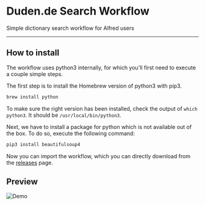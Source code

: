 # Duden.de Search Workflow
Simple dictionary search workflow for Alfred users
____________________
## How to install
The workflow uses python3 internally, for which you'll first need to execute a couple simple steps.

The first step is to install the Homebrew version of python3 with pip3.
```bash
brew install python
```

To make sure the right version has been installed, check the output of `which python3`. It should be `/usr/local/bin/python3`.

Next, we have to install a package for python which is not available out of the box. To do so, execute the following command:
```bash
pip3 install beautifulsoup4
```

Now you can import the workflow, which you can directly download from the [releases](https://github.com/wlchs/alfred_workflow_duden_de/releases) page.

## Preview
![Demo](./assets/demo.gif)
